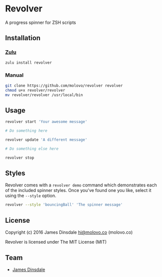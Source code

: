 # Revolver

A progress spinner for ZSH scripts

## Installation

### [Zulu](https://github.com/zulu-zsh/zulu)

```sh
zulu install revolver
```

### Manual

```sh
git clone https://github.com/molovo/revolver revolver
chmod u+x revolver/revolver
mv revolver/revolver /usr/local/bin
```

## Usage

```sh
revolver start 'Your awesome message'

# Do something here

revolver update 'A different message'

# Do something else here

revolver stop
```

## Styles

Revolver comes with a `revolver demo` command which demonstrates each of the
included spinner styles. Once you've found one you like, select it using the
`--style` option.

```sh
revolver --style 'bouncingBall' 'The spinner message'
```

## License

Copyright (c) 2016 James Dinsdale <hi@molovo.co> (molovo.co)

Revolver is licensed under The MIT License (MIT)

## Team

* [James Dinsdale](http://molovo.co)
